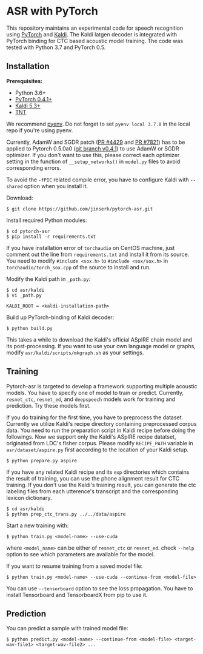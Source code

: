 # ASR with PyTorch

This repository maintains an experimental code for speech recognition using [PyTorch](https://github.com/pytorch/pytorch) and [Kaldi](https://github.com/kaldi-asr/kaldi).
The Kaldi latgen decoder is integrated with PyTorch binding for CTC based acoustic model training.
The code was tested with Python 3.7 and PyTorch 0.5.

## Installation

**Prerequisites:**
* Python 3.6+
* [PyTorch 0.4.1+](https://github.com/pytorch/pytorch/pytorch/tree/v0.4.1)
* [Kaldi 5.3+](https://github.com/kaldi-asr/kaldi.git)
* [TNT](https://github.com/pytorch/tnt.git)

We recommend [pyenv](https://github.com/pyenv/pyenv).
Do not forget to set `pyenv local 3.7.0` in the local repo if you're using pyenv.

Currently, AdamW and SGDR patch ([PR #4429](https://github.com/pytorch/pytorch/pull/4429) and [PR #7821](https://github.com/pytorch/pytorch/pull/7821)) has to be applied
to Pytorch 0.5.0a0 ([git branch v0.4.1](https://github.com/pytorch/pytorch/tree/v0.4.1)) to use AdamW or SGDR optimizer.
If you don't want to use this, please correct each optimizer setting in the function of `__setup_networks()` in `model.py` files to avoid corresponding errors.

To avoid the `-fPIC` related compile error, you have to configure Kaldi with `--shared` option when you install it.

Download:
```
$ git clone https://github.com/jinserk/pytorch-asr.git
```

Install required Python modules:
```
$ cd pytorch-asr
$ pip install -r requirements.txt
```
If you have installation error of `torchaudio` on CentOS machine, just comment out the line from `requirements.txt` and install it from its source.
You need to modify `#include <sox.h>` to `#include <sox/sox.h>` in `torchaudio/torch_sox.cpp` of the source to install and run.

Modify the Kaldi path in `_path.py`:
```
$ cd asr/kaldi
$ vi _path.py

KALDI_ROOT = <kaldi-installation-path>
```

Build up PyTorch-binding of Kaldi decoder:
```
$ python build.py
```
This takes a while to download the Kaldi's official ASpIRE chain model and its post-processing.
If you want to use your own language model or graphs, modify `asr/kaldi/scripts/mkgraph.sh` as your settings.


## Training

Pytorch-asr is targeted to develop a framework supporting multiple acoustic models. You have to specify one of model to train or predict.
Currently, `resnet_ctc`, `resnet_ed`, and `deepspeech` models work for training and prediction. Try these models first.

If you do training for the first time, you have to preprocess the dataset.
Currently we utilize Kaldi's recipe directory containing preprocessed corpus data.
You need to run the preparation script in Kaldi recipe before doing the followings.
Now we support only the Kaldi's ASpIRE recipe datatset, originated from LDC's fisher corpus.
Please modify `RECIPE_PATH` variable in `asr/dataset/aspire.py` first according to the location of your Kaldi setup.
```
$ python prepare.py aspire
```

If you have any related Kaldi recipe and its `exp` directories which contains the result of training,
you can use the phone alignment result for CTC training.
If you don't use the Kaldi's training result, you can generate the ctc labeling files from each utterence's transcript and the corresponding lexicon dictionary.
```
$ cd asr/kaldi
$ python prep_ctc_trans.py ../../data/aspire
```

Start a new training with:
```
$ python train.py <model-name> --use-cuda
```
where `<model_name>` can be either of `resnet_ctc` or `resnet_ed`.
check `--help` option to see which parameters are available for the model.

If you want to resume training from a saved model file:
```
$ python train.py <model-name> --use-cuda --continue-from <model-file>
```

You can use `--tensorboard` option to see the loss propagation. You have to install Tensorboard and TensorboardX from pip to use it.


## Prediction

You can predict a sample with trained model file:
```
$ python predict.py <model-name> --continue-from <model-file> <target-wav-file1> <target-wav-file2> ...
```

